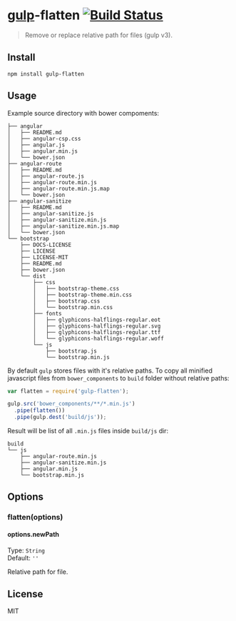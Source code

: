 # [gulp](http://gulpjs.com)-flatten [![Build Status](https://travis-ci.org/armed/gulp-flatten.png?branch=master)](https://travis-ci.org/armed/gulp-flatten)

>Remove or replace relative path for files (gulp v3).

## Install

```
npm install gulp-flatten
```

## Usage

Example source directory with bower compoments:
```
├── angular
│   ├── README.md
│   ├── angular-csp.css
│   ├── angular.js
│   ├── angular.min.js
│   └── bower.json
├── angular-route
│   ├── README.md
│   ├── angular-route.js
│   ├── angular-route.min.js
│   ├── angular-route.min.js.map
│   └── bower.json
├── angular-sanitize
│   ├── README.md
│   ├── angular-sanitize.js
│   ├── angular-sanitize.min.js
│   ├── angular-sanitize.min.js.map
│   └── bower.json
└── bootstrap
    ├── DOCS-LICENSE
    ├── LICENSE
    ├── LICENSE-MIT
    ├── README.md
    ├── bower.json
    └── dist
        ├── css
        │   ├── bootstrap-theme.css
        │   ├── bootstrap-theme.min.css
        │   ├── bootstrap.css
        │   └── bootstrap.min.css
        ├── fonts
        │   ├── glyphicons-halflings-regular.eot
        │   ├── glyphicons-halflings-regular.svg
        │   ├── glyphicons-halflings-regular.ttf
        │   └── glyphicons-halflings-regular.woff
        └── js
            ├── bootstrap.js
            └── bootstrap.min.js
```

By default `gulp` stores files with it's relative paths. To copy all minified javascript files from `bower_components` to `build` folder without relative paths:
```js
var flatten = require('gulp-flatten');

gulp.src('bower_components/**/*.min.js')
  .pipe(flatten())
  .pipe(gulp.dest('build/js'));
```

Result will be list of all `.min.js` files inside `build/js` dir:
```
build
└── js
    ├── angular-route.min.js
    ├── angular-sanitize.min.js
    ├── angular.min.js
    └── bootstrap.min.js
```

## Options

### flatten(options)

#### options.newPath

Type: `String`  
Default: `''`

Relative path for file.


## License

MIT
